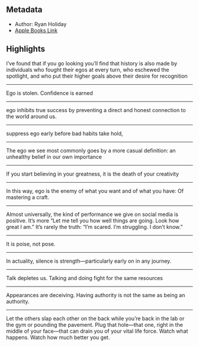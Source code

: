 ## Metadata
- Author: Ryan Holiday
- [Apple Books Link](ibooks://assetid/EB016C03FD7BE451B71754D803DBE175)

## Highlights
I’ve found that if you go looking you’ll find that history is also made by individuals who fought their egos at every turn, who eschewed the spotlight, and who put their higher goals above their desire for recognition

---
Ego is stolen. Confidence is earned

---
ego inhibits true success by preventing a direct and honest connection to the world around us.

---
suppress ego early before bad habits take hold,

---
The ego we see most commonly goes by a more casual definition: an unhealthy belief in our own importance

---
If you start believing in your greatness, it is the death of your creativity

---
In this way, ego is the enemy of what you want and of what you have: Of mastering a craft.

---
Almost universally, the kind of performance we give on social media is positive. It’s more “Let me tell you how well things are going. Look how great I am.” It’s rarely the truth: “I’m scared. I’m struggling. I don’t know.”

---
It is poise, not pose.

---
In actuality, silence is strength—particularly early on in any journey.

---
Talk depletes us. Talking and doing fight for the same resources

---
Appearances are deceiving. Having authority is not the same as being an authority.

---
Let the others slap each other on the back while you’re back in the lab or the gym or pounding the pavement. Plug that hole—that one, right in the middle of your face—that can drain you of your vital life force. Watch what happens. Watch how much better you get.